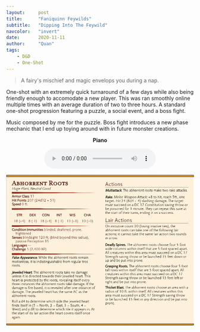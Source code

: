```yaml
---
layout:     post
title:      "Faniquinn Feywilds"
subtitle:   "Dipping Into The Feywild"
navcolor:   "invert"
date:       2020-11-11
author:     "Quan"
tags:
    - D&D
    - One-Shot
---
```


> A fairy's mischief and magic envelops you during a nap. 

One-shot with an extremely quick turnaround of a few days while also being friendly enough to accomodate a new player. This was ran smoothly online multiple times with an average duration of two to three hours. A standard one-shot progression featuring a puzzle, a social event, and a boss fight.

Music composed by me for the puzzle. Boss fight introduces a new phase mechanic that I end up toying around with in future monster creations.

<div style="text-align: center;">
   <p style="font-weight: bold;">Piano</p>
   <audio controls>
       <source src="/assets/images/faniquinn.mp3" type="audio/mpeg">
       Your browser does not support the audio element.
   </audio>
</div>

![My Image](assets/images/abhorrentroots.png "Abhorrent Roots")